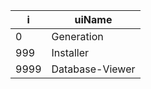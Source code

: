 | i    | uiName    |
|------|-----------|
| 0    | Generation |
| 999  | Installer |
| 9999 | Database-Viewer |